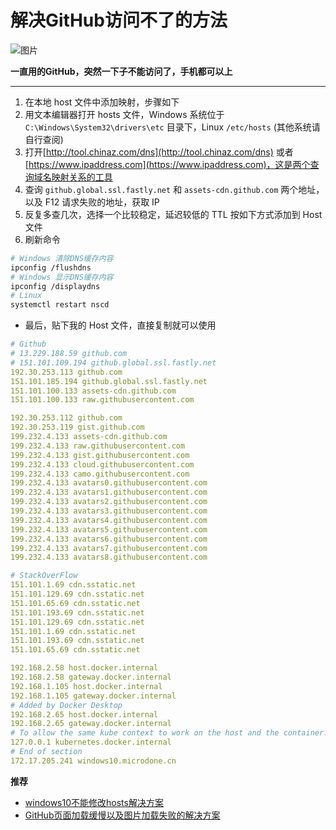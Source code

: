 # 解决GitHub访问不了的方法

<!-- 2019-05-15 -->

![图片](https://img1.360buyimg.com/img/jfs/t1/12064/11/8141/345703/5c733609Edcb49b2c/a43edbe680813e66.jpg)

**一直用的GitHub，突然一下子不能访问了，手机都可以上**

-----

1. 在本地 host 文件中添加映射，步骤如下
2. 用文本编辑器打开 hosts 文件，Windows 系统位于 `C:\Windows\System32\drivers\etc` 目录下，Linux `/etc/hosts` (其他系统请自行查阅)
3. 打开[http://tool.chinaz.com/dns](http://tool.chinaz.com/dns) 或者 [https://www.ipaddress.com](https://www.ipaddress.com)，这是两个查询域名映射关系的工具
4. 查询 `github.global.ssl.fastly.net` 和 `assets-cdn.github.com` 两个地址，以及 F12 请求失败的地址，获取 IP  
5. 反复多查几次，选择一个比较稳定，延迟较低的 TTL 按如下方式添加到 Host 文件
6. 刷新命令

```bash
# Windows 清除DNS缓存内容
ipconfig /flushdns
# Windows 显示DNS缓存内容
ipconfig /displaydns
# Linux
systemctl restart nscd
```

- 最后，贴下我的 Host 文件，直接复制就可以使用

```yml
# Github
# 13.229.188.59 github.com
# 151.101.109.194 github.global.ssl.fastly.net
192.30.253.113 github.com
151.101.185.194 github.global.ssl.fastly.net
151.101.100.133 assets-cdn.github.com
151.101.100.133 raw.githubusercontent.com

192.30.253.112 github.com
192.30.253.119 gist.github.com
199.232.4.133 assets-cdn.github.com
199.232.4.133 raw.githubusercontent.com
199.232.4.133 gist.githubusercontent.com
199.232.4.133 cloud.githubusercontent.com
199.232.4.133 camo.githubusercontent.com
199.232.4.133 avatars0.githubusercontent.com
199.232.4.133 avatars1.githubusercontent.com
199.232.4.133 avatars2.githubusercontent.com
199.232.4.133 avatars3.githubusercontent.com
199.232.4.133 avatars4.githubusercontent.com
199.232.4.133 avatars5.githubusercontent.com
199.232.4.133 avatars6.githubusercontent.com
199.232.4.133 avatars7.githubusercontent.com
199.232.4.133 avatars8.githubusercontent.com

# StackOverFlow
151.101.1.69 cdn.sstatic.net
151.101.129.69 cdn.sstatic.net
151.101.65.69 cdn.sstatic.net
151.101.193.69 cdn.sstatic.net
151.101.129.69 cdn.sstatic.net
151.101.1.69 cdn.sstatic.net
151.101.193.69 cdn.sstatic.net
151.101.65.69 cdn.sstatic.net

192.168.2.58 host.docker.internal
192.168.2.58 gateway.docker.internal
192.168.1.105 host.docker.internal
192.168.1.105 gateway.docker.internal
# Added by Docker Desktop
192.168.2.65 host.docker.internal
192.168.2.65 gateway.docker.internal
# To allow the same kube context to work on the host and the container:
127.0.0.1 kubernetes.docker.internal
# End of section
172.17.205.241 windows10.microdone.cn
```

**推荐**

* [windows10不能修改hosts解决方案](https://www.cnblogs.com/lwh-note/p/9005953.html)
* [GitHub页面加载缓慢以及图片加载失败的解决方案](https://blog.csdn.net/qq_42780289/article/details/102518929)